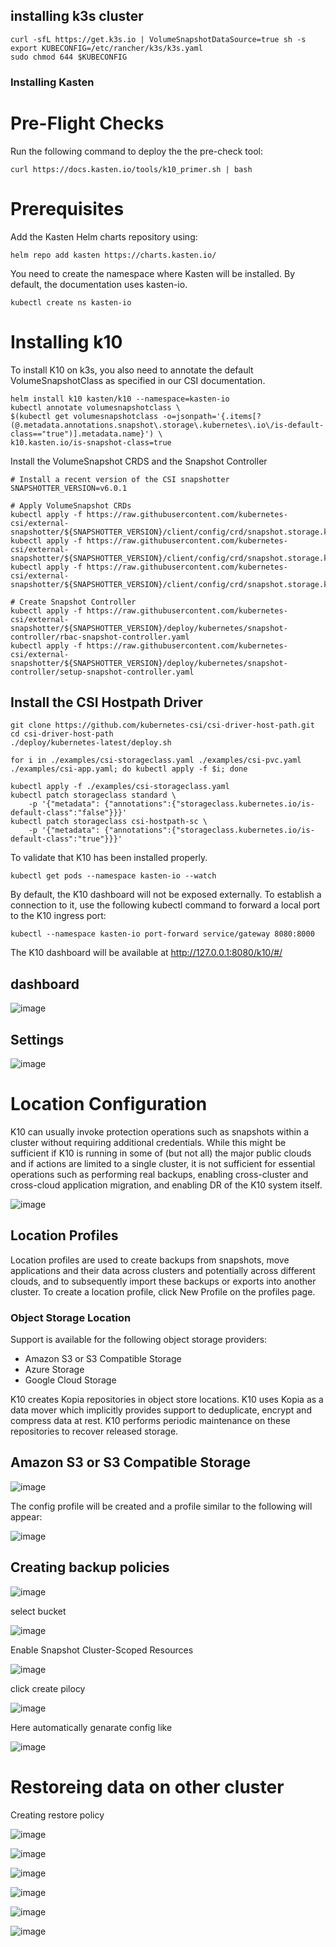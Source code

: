## installing k3s cluster

```
curl -sfL https://get.k3s.io | VolumeSnapshotDataSource=true sh -s
export KUBECONFIG=/etc/rancher/k3s/k3s.yaml
sudo chmod 644 $KUBECONFIG
```

### Installing Kasten

# Pre-Flight Checks

Run the following command to deploy the the pre-check tool:

```
curl https://docs.kasten.io/tools/k10_primer.sh | bash
```


# Prerequisites 

Add the Kasten Helm charts repository using:

```
helm repo add kasten https://charts.kasten.io/
```

You need to create the namespace where Kasten will be installed. By default, the documentation uses kasten-io.

```
kubectl create ns kasten-io
```
# Installing k10

To install K10 on k3s, you also need to annotate the default VolumeSnapshotClass as specified in our CSI documentation.

```
helm install k10 kasten/k10 --namespace=kasten-io
kubectl annotate volumesnapshotclass \
$(kubectl get volumesnapshotclass -o=jsonpath='{.items[?(@.metadata.annotations.snapshot\.storage\.kubernetes\.io\/is-default-class=="true")].metadata.name}') \
k10.kasten.io/is-snapshot-class=true
```
Install the VolumeSnapshot CRDS and the Snapshot Controller
```
# Install a recent version of the CSI snapshotter
SNAPSHOTTER_VERSION=v6.0.1

# Apply VolumeSnapshot CRDs
kubectl apply -f https://raw.githubusercontent.com/kubernetes-csi/external-snapshotter/${SNAPSHOTTER_VERSION}/client/config/crd/snapshot.storage.k8s.io_volumesnapshotclasses.yaml
kubectl apply -f https://raw.githubusercontent.com/kubernetes-csi/external-snapshotter/${SNAPSHOTTER_VERSION}/client/config/crd/snapshot.storage.k8s.io_volumesnapshotcontents.yaml
kubectl apply -f https://raw.githubusercontent.com/kubernetes-csi/external-snapshotter/${SNAPSHOTTER_VERSION}/client/config/crd/snapshot.storage.k8s.io_volumesnapshots.yaml

# Create Snapshot Controller
kubectl apply -f https://raw.githubusercontent.com/kubernetes-csi/external-snapshotter/${SNAPSHOTTER_VERSION}/deploy/kubernetes/snapshot-controller/rbac-snapshot-controller.yaml
kubectl apply -f https://raw.githubusercontent.com/kubernetes-csi/external-snapshotter/${SNAPSHOTTER_VERSION}/deploy/kubernetes/snapshot-controller/setup-snapshot-controller.yaml
```
## Install the CSI Hostpath Driver
```
git clone https://github.com/kubernetes-csi/csi-driver-host-path.git
cd csi-driver-host-path
./deploy/kubernetes-latest/deploy.sh
```
```
for i in ./examples/csi-storageclass.yaml ./examples/csi-pvc.yaml ./examples/csi-app.yaml; do kubectl apply -f $i; done
```
```
kubectl apply -f ./examples/csi-storageclass.yaml
kubectl patch storageclass standard \
    -p '{"metadata": {"annotations":{"storageclass.kubernetes.io/is-default-class":"false"}}}'
kubectl patch storageclass csi-hostpath-sc \
    -p '{"metadata": {"annotations":{"storageclass.kubernetes.io/is-default-class":"true"}}}'
```    

To validate that K10 has been installed properly.

```
kubectl get pods --namespace kasten-io --watch
```
By default, the K10 dashboard will not be exposed externally. To establish a connection to it, use the following kubectl command to forward a local port to the K10 ingress port:

```
kubectl --namespace kasten-io port-forward service/gateway 8080:8000
```
The K10 dashboard will be available at http://127.0.0.1:8080/k10/#/

## dashboard
![image](https://user-images.githubusercontent.com/79599130/181222950-7dae3288-c258-4b4a-a80b-bb94675b68e9.png)

## Settings

![image](https://user-images.githubusercontent.com/79599130/181240819-d35b0b7a-eaa3-4830-b8e2-91ab6dea9973.png)

# Location Configuration

K10 can usually invoke protection operations such as snapshots within a cluster without requiring additional credentials. While this might be sufficient if K10 is running in some of (but not all) the major public clouds and if actions are limited to a single cluster, it is not sufficient for essential operations such as performing real backups, enabling cross-cluster and cross-cloud application migration, and enabling DR of the K10 system itself.


![image](https://user-images.githubusercontent.com/79599130/181241622-ab3fcdb8-5181-442a-a48c-a10d853985b2.png)

## Location Profiles
Location profiles are used to create backups from snapshots, move applications and their data across clusters and potentially across different clouds, and to subsequently import these backups or exports into another cluster. To create a location profile, click New Profile on the profiles page.

### Object Storage Location
Support is available for the following object storage providers:

- Amazon S3 or S3 Compatible Storage
- Azure Storage
- Google Cloud Storage

K10 creates Kopia repositories in object store locations. K10 uses Kopia as a data mover which implicitly provides support to deduplicate, encrypt and compress data at rest. K10 performs periodic maintenance on these repositories to recover released storage.

## Amazon S3 or S3 Compatible Storage

![image](https://user-images.githubusercontent.com/79599130/181243777-bd87941b-f019-4922-8c99-fe10e40326a7.png)

The config profile will be created and a profile similar to the following will appear:

![image](https://user-images.githubusercontent.com/79599130/181243934-55669edc-3d79-4f64-91b9-076db5152599.png)

## Creating  backup policies

![image](https://user-images.githubusercontent.com/79599130/181247040-d62cc743-f07c-47d7-a354-e47ce6b746d8.png)

select bucket 

![image](https://user-images.githubusercontent.com/79599130/181247135-aca42495-dcd5-43a5-87cc-a1496efc8cc8.png)

Enable Snapshot Cluster-Scoped Resources

![image](https://user-images.githubusercontent.com/79599130/181247431-332828e8-3ff6-48b8-b7e4-589492be4246.png)

click create pilocy

![image](https://user-images.githubusercontent.com/79599130/181248562-a2e73791-b72e-4d9c-9da5-936457de507b.png)


Here automatically genarate config like 

![image](https://user-images.githubusercontent.com/79599130/181249330-223f6c35-3b4c-4040-9d6e-f2a76469e647.png)


# Restoreing data on other cluster 

Creating restore policy 

![image](https://user-images.githubusercontent.com/79599130/181249596-e60bd083-77ae-49db-a64e-0cbc89cd7dbe.png)

![image](https://user-images.githubusercontent.com/79599130/181249657-5be6a5aa-f879-413c-a471-604d1141230a.png)

![image](https://user-images.githubusercontent.com/79599130/181249684-74cbce48-756b-4294-9a5f-618300b9c373.png)

![image](https://user-images.githubusercontent.com/79599130/181249748-b9b353b3-e023-4f17-84d0-bb820bcde24d.png)

![image](https://user-images.githubusercontent.com/79599130/181249814-8a0369f5-9454-4cb9-99a4-ded2622a3c42.png)

![image](https://user-images.githubusercontent.com/79599130/181249861-87fa7a87-b67a-4b8d-9c17-814f5968cb82.png)

